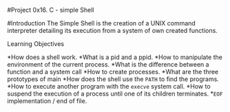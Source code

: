 #Project 0x16. C - simple Shell

#Introduction
The Simple Shell is the creation of a UNIX command interpreter detailing its execution from a system of own created functions.

Learning Objectives

*How does a shell work.
*What is a pid and a ppid.
*How to manipulate the environment of the current process.
*What is the difference between a function and a system call
*How to create processes.
*What are the three prototypes of main
*How does the shell use the `PATH` to find the programs.
*How to execute another program with the `execve` system call.
*How to suspend the execution of a process until one of its children terminates.
*`EOF` implementation / end of file.
